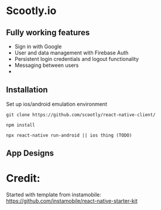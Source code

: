 # Scootly.io

## Fully working features

- Sign in with Google
- User and data management with Firebase Auth
- Persistent login credentials and logout functionality
- Messaging between users
- 

## Installation

Set up ios/android emulation environment

```
git clone https://github.com/scootly/react-native-client/

npm install 

npx react-native run-android || ios thing (TODO)
```

## App Designs



# Credit:
Started with template from instamobile: https://github.com/instamobile/react-native-starter-kit
